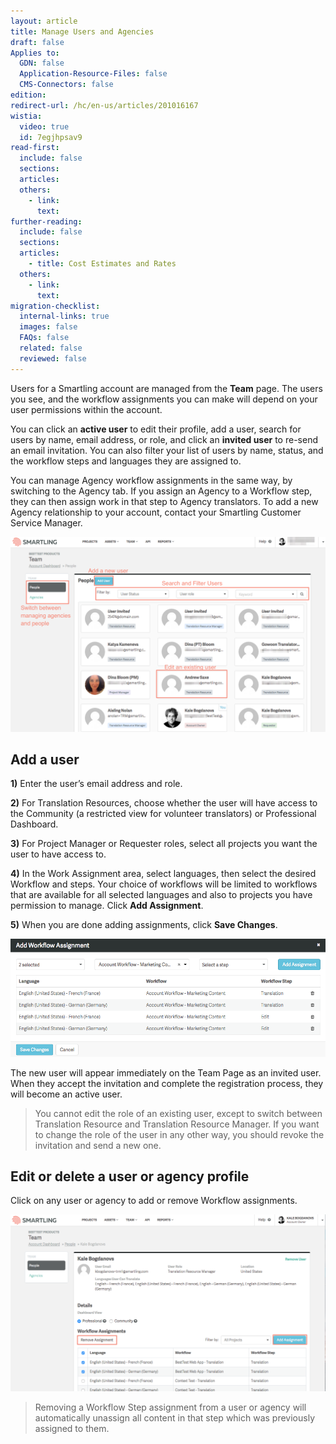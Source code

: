 ```yaml
---
layout: article
title: Manage Users and Agencies
draft: false
Applies to:
  GDN: false
  Application-Resource-Files: false
  CMS-Connectors: false
edition:
redirect-url: /hc/en-us/articles/201016167
wistia:
  video: true
  id: 7egjhpsav9
read-first:
  include: false
  sections:
  articles:
  others:
    - link:
      text:
further-reading:
  include: false
  sections:
  articles:
    - title: Cost Estimates and Rates
  others:
    - link:
      text:
migration-checklist:
  internal-links: true
  images: false
  FAQs: false
  related: false
  reviewed: false
---
```



Users for a Smartling account are managed from the **Team** page. The users you see, and the workflow assignments you can make will depend on your user permissions within the account.

You can click an **active user** to edit their profile, add a user, search for users by name, email address, or role, and click an&nbsp;**invited user** to re-send an email invitation. You can also filter your list of users by name, status, and the workflow steps and languages they are assigned to.

You can manage Agency workflow assignments in the same way, by switching to the Agency tab. If you assign an Agency to a Workflow step, they can then assign work in that step to Agency translators. To add a new Agency relationship to your account, contact your Smartling Customer Service Manager.

![](/uploads/versions/smartling___team-2---x----1257-779x---.png)

## Add a user

**1)** Enter the user’s email address and role.

**2)** For Translation Resources, choose whether the user will have access to the Community (a restricted view for volunteer translators) or Professional Dashboard.

**3)** For Project Manager or Requester roles, select all projects you want the user to have access to.

**4)** In the Work Assignment area, select languages, then select the desired Workflow and steps. Your choice of workflows will be limited to workflows that are available for all selected languages and also to projects you have permission to manage. Click&nbsp;**Add Assignment**.

**5)** When you are done adding assignments, click **Save Changes**.

![](/uploads/versions/smartling___team-4---x----970-362x---.png)

The new user will appear immediately on the Team Page as an invited user. When they accept the invitation and complete the registration process, they will become an active user.

> You cannot edit the role of an existing user, except to switch between Translation Resource and Translation Resource Manager. If you want to change the role of the user in any other way, you should revoke the invitation and send a new one.

## Edit or delete a user or agency profile

Click on any user or agency to add or remove Workflow assignments.

![](/uploads/versions/smartling___team_and_translation_resources_-_google_drive---x----1258-707x---.png)

> Removing a Workflow Step assignment from a user or agency will automatically unassign all content in that step which was previously assigned to them.